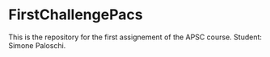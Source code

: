 # FirstChallengePacs

This is the repository for the first assignement of the APSC course.
Student: Simone Paloschi.
